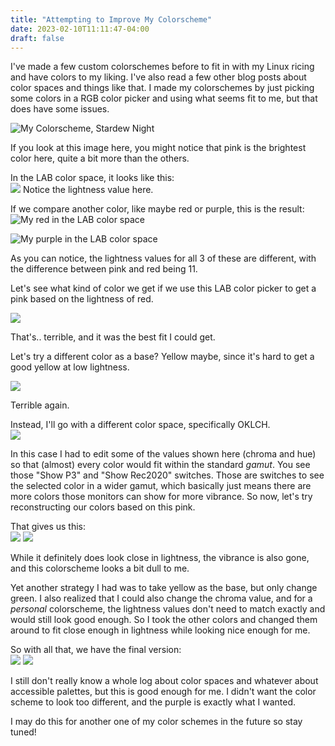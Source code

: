 ```yaml
---
title: "Attempting to Improve My Colorscheme"
date: 2023-02-10T11:11:47-04:00
draft: false
---
```


I've made a few custom colorschemes before to fit in with
my Linux ricing and have colors to my liking. I've also read a few
other blog posts about color spaces and things like that.
I made my colorschemes by just picking some colors in a RGB
color picker and using what seems fit to me, but that does have some issues.

![My Colorscheme, Stardew Night](https://safe.kashima.moe/cffhaiz2p1i9.png)

If you look at this image here, you might notice that pink is the
brightest color here, quite a bit more than the others.

In the LAB color space, it looks like this:  
![](https://safe.kashima.moe/ys470zn2ms7p.png)
Notice the lightness value here.

If we compare another color, like maybe red or purple, this is the result:  
![My red in the LAB color space](https://safe.kashima.moe/db3megu8y6dq.png)

![My purple in the LAB color space](https://safe.kashima.moe/fbgx7z8cq956.png)

As you can notice, the lightness values for all 3 of these are different,
with the difference between pink and red being 11.

Let's see what kind of color we get if we use this LAB color picker to
get a pink based on the lightness of red.

![](https://safe.kashima.moe/gaqel6gmn3q8.png)

That's.. terrible, and it was the best fit I could get.

Let's try a different color as a base? Yellow maybe, since it's hard to get a
good yellow at low lightness.

![](https://safe.kashima.moe/e0elqy6nptc5.png)

Terrible again.

Instead, I'll go with a different color space, specifically OKLCH.  
![](https://safe.kashima.moe/m6l5g4gkorai.png)

In this case I had to edit some of the values shown here (chroma and hue)
so that (almost) every color would fit within the standard *gamut*. You see
those "Show P3" and "Show Rec2020" switches. Those are switches to see the
selected color in a wider gamut, which basically just means there are more
colors those monitors can show for more vibrance. So now, let's try
reconstructing our colors based on this pink.

That gives us this:  
![](https://safe.kashima.moe/5n7n2kvyruy1.png)
![](https://safe.kashima.moe/bvssl6cyh76z.png)

While it definitely does look close in lightness, the vibrance is also
gone, and this colorscheme looks a bit dull to me.

Yet another strategy I had was to take yellow as the base, but only
change green. I also realized that I could also change the chroma value,
and for a *personal* colorscheme, the lightness values don't need to
match exactly and would still look good enough. So I took the other
colors and changed them around to fit close enough in lightness
while looking nice enough for me.

So with all that, we have the final version:  
![](https://safe.kashima.moe/7ex22ozv67va.png)
![](https://safe.kashima.moe/x8bw1mvf2hjl.png)

I still don't really know a whole log about color spaces and whatever
about accessible palettes, but this is good enough for me. I didn't want
the color scheme to look too different, and the purple is exactly what
I wanted.

I may do this for another one of my color schemes in the future so stay tuned!
